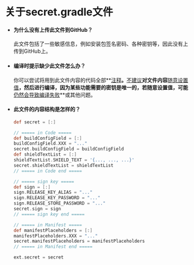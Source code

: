 # 关于secret.gradle文件

- #### 为什么没有上传此文件到GitHub？

  此文件包括了一些敏感信息，例如安装包签名密码、各种密钥等，因此没有上传到GitHub上。

- #### 编译时提示缺少此文件怎么办？

  你可以尝试将用到此文件内容的代码全部**<u>注释</u>**。**<u>不建议</u>**对文件内容**<u>随意设置值</u>**，然后进行编译，因为某些功能需要的密钥是唯一的，若随意设置值，可能**<u>仍然会导致编译失败</u>**或其他问题。

- #### 此文件的内容结构是怎样的？

  ```groovy
  def secret = [:]
  
  // ===== in Code =====
  def buildConfigField = [:]
  buildConfigField.XXX = "..."
  secret.buildConfigField = buildConfigField
  def shieldTextList = [:]
  shieldTextList.SHIELD_TEXT = '{..., ..., ...}'
  secret.shieldTextList = shieldTextList
  // ===== in Code end =====
  
  // ===== sign key =====
  def sign = [:]
  sign.RELEASE_KEY_ALIAS = "..."
  sign.RELEASE_KEY_PASSWORD = "..."
  sign.RELEASE_STORE_PASSWORD = "..."
  secret.sign = sign
  // ===== sign key end =====
  
  // ===== in Manifest =====
  def manifestPlaceholders = [:]
  manifestPlaceholders.XXX = "..."
  secret.manifestPlaceholders = manifestPlaceholders
  // ===== in Manifest end =====
  
  ext.secret = secret
  
  ```
  
  

